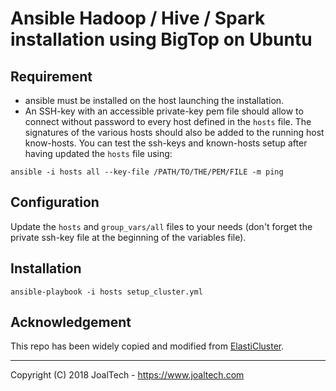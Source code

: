 # Ansible Hadoop / Hive / Spark installation using BigTop on Ubuntu

## Requirement

* ansible must be installed on the host launching the installation.
* An SSH-key with an accessible private-key pem file should allow to connect
without password to every host defined in the `hosts` file. The signatures
of the various hosts should also be added to the running host know-hosts.
You can test the ssh-keys and known-hosts setup after having updated the
`hosts` file using:
```
ansible -i hosts all --key-file /PATH/TO/THE/PEM/FILE -m ping
```

## Configuration

Update the `hosts` and `group_vars/all` files to your needs (don't forget
the private ssh-key file at the beginning of the variables file).

## Installation
```
ansible-playbook -i hosts setup_cluster.yml
```

## Acknowledgement

This repo has been widely copied and modified from
[ElastiCluster](http://gc3-uzh-ch.github.io/elasticluster/).

----
Copyright (C) 2018  JoalTech - https://www.joaltech.com
